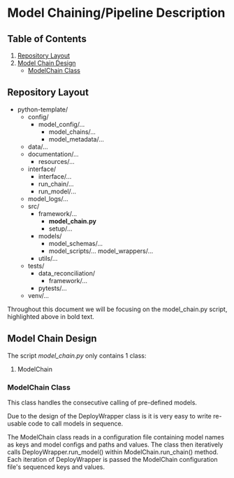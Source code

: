 # Model Chaining/Pipeline Description

## Table of Contents
1. [Repository Layout](#repository-layout)
2. [Model Chain Design](#model-chain-design)
   * [ModelChain Class](#modelchain-class)

## Repository Layout
* python-template/
  * config/
    * model_config/...
      * model_chains/...
      * model_metadata/...
  * data/...
  * documentation/...
    * resources/...
  * interface/
    * interface/...
    * run_chain/...
    * run_model/...
  * model_logs/...
  * src/
    * framework/...
      * **model_chain.py**
      * setup/...
    * models/
      * model_schemas/...
      * model_scripts/...
      model_wrappers/...
    * utils/...
  * tests/
    * data_reconciliation/
      * framework/...
    * pytests/...
  * venv/...

Throughout this document we will be focusing on the model_chain.py script, highlighted above in bold text.

## Model Chain Design
The script _model_chain.py_ only contains 1 class:
1. ModelChain

### ModelChain Class
This class handles the consecutive calling of pre-defined models.

Due to the design of the DeployWrapper class is it is very easy to write 
re-usable code to call models in sequence.

The ModelChain class reads in a configuration file containing model names as keys and model configs and paths and values.
The class then iteratively calls DeployWrapper.run_model() within ModelChain.run_chain() method. Each iteration of 
DeployWrapper is passed the ModelChain configuration file's sequenced keys and values.
